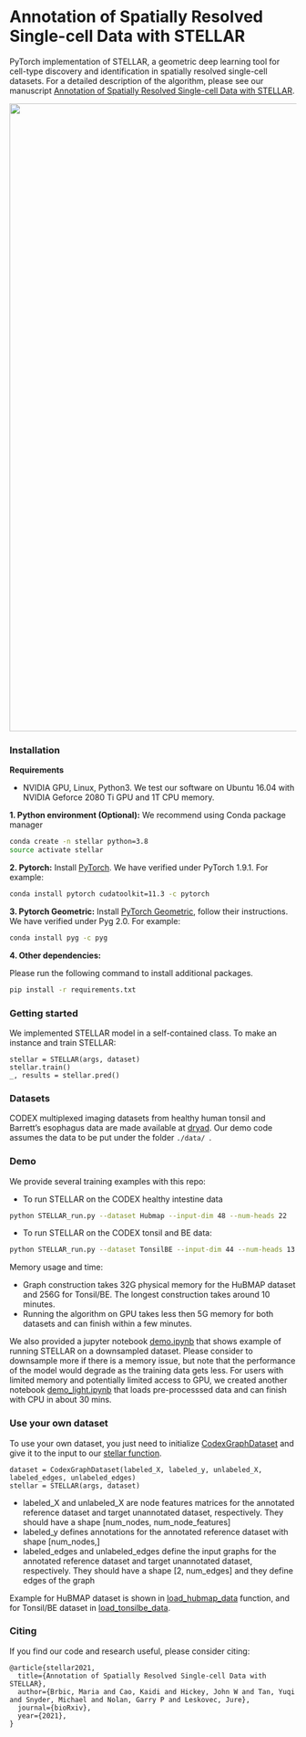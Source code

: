 # Annotation of Spatially Resolved Single-cell Data with STELLAR

PyTorch implementation of STELLAR, a geometric deep learning tool for cell-type discovery and identification in spatially resolved single-cell datasets. For a detailed description of the algorithm, please see our manuscript [Annotation of Spatially Resolved Single-cell Data with STELLAR](https://www.biorxiv.org/content/10.1101/2021.11.24.469947v1.full.pdf).


<p align="center">
<img src="https://github.com/snap-stanford/stellar/blob/main/images/stellar_overview.png" width="1100" align="center">
</p>



### Installation

**Requirements**

- NVIDIA GPU, Linux, Python3. We test our software on Ubuntu 16.04 with NVIDIA Geforce 2080 Ti GPU and 1T CPU memory. 


**1. Python environment (Optional):**
We recommend using Conda package manager

```bash
conda create -n stellar python=3.8
source activate stellar
```

**2. Pytorch:**
Install [PyTorch](https://pytorch.org/). 
We have verified under PyTorch 1.9.1. For example:
```bash
conda install pytorch cudatoolkit=11.3 -c pytorch
```

**3. Pytorch Geometric:**
Install [PyTorch Geometric](https://pytorch-geometric.readthedocs.io/en/latest/notes/installation.html), 
follow their instructions. We have verified under Pyg 2.0. For example:
```bash
conda install pyg -c pyg
```

**4. Other dependencies:**

Please run the following command to install additional packages.
```bash
pip install -r requirements.txt
```

### Getting started

We implemented STELLAR model in a self-contained class. To make an instance and train STELLAR:

```
stellar = STELLAR(args, dataset)
stellar.train()
_, results = stellar.pred()
```
### Datasets

CODEX multiplexed imaging datasets from healthy human tonsil and Barrett’s esophagus data are made available at [dryad](https://datadryad.org/stash/share/1OQtxew0Unh3iAdP-ELew-ctwuPTBz6Oy8uuyxqliZk). Our demo code assumes the data to be put under the folder `./data/ `.

### Demo

We provide several training examples with this repo:

- To run STELLAR on the CODEX healthy intestine data

```bash
python STELLAR_run.py --dataset Hubmap --input-dim 48 --num-heads 22
```

- To run STELLAR on the CODEX tonsil and BE data:

```bash
python STELLAR_run.py --dataset TonsilBE --input-dim 44 --num-heads 13 --num-seed-class 3
```
Memory usage and time:
-  Graph construction takes 32G physical memory for the HuBMAP dataset and 256G for Tonsil/BE. The longest construction takes around 10 minutes.
-  Running the algorithm on GPU takes less then 5G memory for both datasets and can finish within a few minutes.

We also provided a jupyter notebook [demo.ipynb](https://github.com/snap-stanford/stellar/blob/a556b5ef4fe43c512ccf092c1d06d73034dc8d4d/demo.ipynb) that shows example of running STELLAR on a downsampled dataset. Please consider to downsample more if there is a memory issue, but note that the performance of the model would degrade as the training data gets less. For users with limited memory and potentially limited access to GPU, we created another notebook [demo_light.ipynb]([https://github.com/snap-stanford/stellar/blob/a556b5ef4fe43c512ccf092c1d06d73034dc8d4d/demo.ipynb](https://github.com/snap-stanford/stellar/blob/a556b5ef4fe43c512ccf092c1d06d73034dc8d4d/demo_light.ipynb)) that loads pre-processsed data and can finish with CPU in about 30 mins.

### Use your own dataset

To use your own dataset, you just need to initialize [CodexGraphDataset](https://github.com/snap-stanford/stellar/blob/a556b5ef4fe43c512ccf092c1d06d73034dc8d4d/datasets.py#L77) and give it to the input to our [stellar function](https://github.com/snap-stanford/stellar/blob/main/STELLAR.py).

```
dataset = CodexGraphDataset(labeled_X, labeled_y, unlabeled_X, labeled_edges, unlabeled_edges)
stellar = STELLAR(args, dataset)
```

- labeled_X and unlabeled_X are node features matrices for the annotated reference dataset and target unannotated dataset, respectively. They should  have a shape [num_nodes, num_node_features] 
- labeled_y defines annotations for the annotated reference dataset with shape [num_nodes,] 
- labeled_edges and unlabeled_edges define the input graphs for the annotated reference dataset and target unannotated dataset, respectively. They should have a shape [2, num_edges] and they define edges of the graph

Example for HuBMAP dataset is shown in [load_hubmap_data](https://github.com/snap-stanford/stellar/blob/a556b5ef4fe43c512ccf092c1d06d73034dc8d4d/datasets.py#L30) function, and for Tonsil/BE dataset in [load_tonsilbe_data](https://github.com/snap-stanford/stellar/blob/a556b5ef4fe43c512ccf092c1d06d73034dc8d4d/datasets.py#L53).


### Citing

If you find our code and research useful, please consider citing:

```
@article{stellar2021,
  title={Annotation of Spatially Resolved Single-cell Data with STELLAR},
  author={Brbic, Maria and Cao, Kaidi and Hickey, John W and Tan, Yuqi and Snyder, Michael and Nolan, Garry P and Leskovec, Jure},
  journal={bioRxiv},
  year={2021},
}
```

